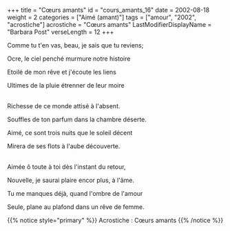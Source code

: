+++
title = "Cœurs amants"
id = "cours_amants_16"
date = 2002-08-18
weight = 2
categories = ["Aimé (amant)"]
tags = ["amour", "2002", "acrostiche"]
acrostiche = "Cœurs amants"
LastModifierDisplayName = "Barbara Post"
verseLength = 12
+++

Comme tu t'en vas, beau, je sais que tu reviens;

Ocre, le ciel penché murmure notre histoire

Etoilé de mon rêve et j'écoute les liens

Ultimes de la pluie étrenner de leur moire

 \
Richesse de ce monde attisé à l'absent.

Souffles de ton parfum dans la chambre déserte.

Aimé, ce sont trois nuits que le soleil décent

Mirera de ses flots à l'aube découverte.

 \
Aimée ô toute à toi dès l'instant du retour,

Nouvelle, je saurai plaire encor plus, à l'âme.

Tu me manques déjà, quand l'ombre de l'amour

Seule, plane au plafond dans un rêve de femme.

{{% notice style="primary" %}}
Acrostiche : Cœurs amants
{{% /notice %}}
